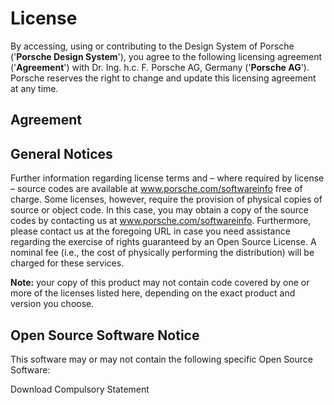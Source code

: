 # License

By accessing, using or contributing to the Design System of Porsche ('**Porsche Design System**'), you agree to the
following licensing agreement ('**Agreement**') with Dr. Ing. h.c. F. Porsche AG, Germany ('**Porsche AG**'). Porsche
reserves the right to change and update this licensing agreement at any time.

<TableOfContents></TableOfContents>

## Agreement

<Markdown>
  <component :is="license"></component>
</Markdown>

## General Notices

Further information regarding license terms and – where required by license – source codes are available at
<p-link-pure icon="none" target="_blank" href="https://www.porsche.com/softwareinfo">www.porsche.com/softwareinfo</p-link-pure>
free of charge. Some licenses, however, require the provision of physical copies of source or object code. In this case,
you may obtain a copy of the source codes by contacting us at
<p-link-pure icon="none" target="_blank" href="https://www.porsche.com/softwareinfo">www.porsche.com/softwareinfo</p-link-pure>.
Furthermore, please contact us at the foregoing URL in case you need assistance regarding the exercise of rights
guaranteed by an Open Source License. A nominal fee (i.e., the cost of physically performing the distribution) will be
charged for these services.

**Note:** your copy of this product may not contain code covered by one or more of the licenses listed here, depending
on the exact product and version you choose.

## Open Source Software Notice

This software may or may not contain the following specific Open Source Software:

<p-link-pure icon="download" href="assets/compulsory-statement.txt" download>Download Compulsory Statement</p-link-pure>

<script lang="ts">
import Vue from 'vue';
import Component from 'vue-class-component';
import Markdown from '@/components/Markdown.vue';

@Component({
  components: {
    Markdown,
  },
})
export default class Code extends Vue {
  license = '';

  async mounted() {
    this.license = (await import('@/../../../LICENSE.md')).default; 
  }
}
</script>

<style scoped lang="scss">
  @use '@porsche-design-system/components-js/styles' as *;

  // override nested Markdown component's `p:first-child: { margin-top: 0 }`  
  :deep(#agreement) {
    margin-bottom: $pds-spacing-fluid-small;
  }
</style>
